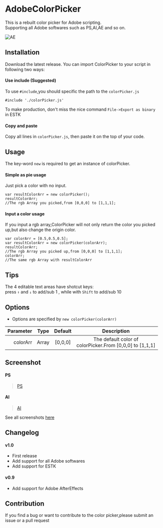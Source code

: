 # AdobeColorPicker
This is a rebuilt color picker for Adobe scripting.  
Supporting all Adobe softwares such as PS,AI,AE and so on.  

![AE](https://raw.githubusercontent.com/Smallpath/AdobeColorPicker/master/_screenshot/AE.png)

## Installation
Download the latest release.
You can import ColorPicker to your script in following two ways:

#### Use include (Suggested)
To use `#include`,you should specific the path to the `colorPicker.js`  
```
#include './colorPicker.js'
```
To make production, don't miss the nice command `File->Export as binary` in ESTK

#### Copy and paste
Copy all lines in `colorPicker.js`, then paste it on the top of your code.  

## Usage
The key-word `new` is required to get an instance of colorPicker.  

#### Simple as pie usage
Just pick a color with no input.  

```
var resultColorArr = new colorPicker();
resultColorArr;
//The rgb Array you picked,from [0,0,0] to [1,1,1];
```

#### Input a color usage
If you input a rgb array,ColorPicker will not only return the color you picked up,but also change the origin color.  

```
var colorArr = [0.5,0.5,0.5];
var resultColorArr = new colorPicker(colorArr);  
resultColorArr;
//The rgb Array you picked up,from [0,0,0] to [1,1,1];
colorArr;
//The same rgb Array with resultColorArr
```

## Tips
The 4 editable text areas have shotcut keys:  
press `↑` and `↓` to add/sub 1 , while with `Shift` to add/sub 10

## Options
- Options are specified by `new colorPicker(colorArr)`

|Parameter | Type |Default| Description|
|---------:|:----:|:-----:|:----------:|
|colorArr  |Array |[0,0,0]|The default color of colorPicker.From [0,0,0] to [1,1,1] |

## Screenshot
#### PS
>[PS](https://raw.githubusercontent.com/Smallpath/AdobeColorPicker/master/_screenshot/PS.png)  

#### AI
>[AI](https://raw.githubusercontent.com/Smallpath/AdobeColorPicker/master/_screenshot/AI.png)

See all screenshots [here](https://github.com/Smallpath/AdobeColorPicker/tree/master/_screenshot)

## Changelog
#### v1.0
- First release
- Add support for all Adobe softwares 
- Add support for ESTK

#### v0.9
- Add support for Adobe AfterEffects

## Contribution
If you find a bug or want to contribute to the color picker,please submit an issue or a pull request




